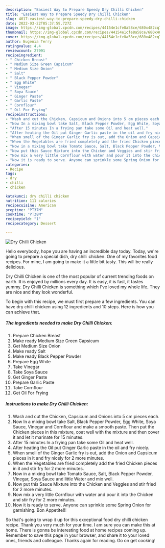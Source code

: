 ```yaml
---
description: "Easiest Way to Prepare Speedy Dry Chilli Chicken"
title: "Easiest Way to Prepare Speedy Dry Chilli Chicken"
slug: 4017-easiest-way-to-prepare-speedy-dry-chilli-chicken
date: 2022-03-22T05:37:59.727Z
image: https://img-global.cpcdn.com/recipes/44154e1cfe8a58ce/680x482cq70/dry-chilli-chicken-recipe-main-photo.jpg
thumbnail: https://img-global.cpcdn.com/recipes/44154e1cfe8a58ce/680x482cq70/dry-chilli-chicken-recipe-main-photo.jpg
cover: https://img-global.cpcdn.com/recipes/44154e1cfe8a58ce/680x482cq70/dry-chilli-chicken-recipe-main-photo.jpg
author: Eugenia Terry
ratingvalue: 4.4
reviewcount: 27991
recipeingredient:
- " Chicken Breast"
- " Medium Size Green Capsicum"
- " Medium Size Onion"
- " Salt"
- " Black Pepper Powder"
- " Egg White"
- " Vinegar"
- " Soya Sauce"
- " Ginger Paste"
- " Garlic Paste"
- " Cornflour"
- " Oil For Frying"
recipeinstructions:
- "Wash and cut the Chicken, Capsicum and Onions into 5 cm pieces each."
- "Now In a mixing bowl take Salt, Black Pepper Powder, Egg White, Soya Sauce, Vinegar and Cornflour and make a smooth paste. Then put the Chicken pieces in this mixture, coat well with the mixture and then cover it and let it marinate for 15 minutes."
- "After 15 minutes In a frying pan take some Oil and heat well."
- "After heating the Oil put Ginger Garlic paste in the oil and fry nicely."
- "When smell of the Ginger Garlic fry is out, add the Onion and Capsicum pieces in it and fry nicely for 2 more minutes."
- "When the Vegetables are fried completely add the fried Chicken pieces in it and stir fry for 2 more minutes."
- "Now in a mixing bowl take Tomato Sauce, Salt, Black Pepper Powder, Vinegar, Soya Sauce and little Water and mix well."
- "Now put this Sauce Mixture into the Chicken and Veggies and stir fried for 2 more minutes."
- "Now mix a very little Cornflour with water and pour it into the Chicken and stir fry for 2 more minutes."
- "Now it is ready to serve. Anyone can sprinkle some Spring Onion for garnishing. Bon Appetite!!!"
categories:
- Recipe
tags:
- dry
- chilli
- chicken

katakunci: dry chilli chicken 
nutrition: 111 calories
recipecuisine: American
preptime: "PT37M"
cooktime: "PT38M"
recipeyield: "1"
recipecategory: Dessert

---
```



![Dry Chilli Chicken](https://img-global.cpcdn.com/recipes/44154e1cfe8a58ce/680x482cq70/dry-chilli-chicken-recipe-main-photo.jpg)

Hello everybody, hope you are having an incredible day today. Today, we're going to prepare a special dish, dry chilli chicken. One of my favorites food recipes. For mine, I am going to make it a little bit tasty. This will be really delicious.



Dry Chilli Chicken is one of the most popular of current trending foods on earth. It is enjoyed by millions every day. It is easy, it is fast, it tastes yummy. Dry Chilli Chicken is something which I've loved my whole life. They are nice and they look wonderful.


To begin with this recipe, we must first prepare a few ingredients. You can have dry chilli chicken using 12 ingredients and 10 steps. Here is how you can achieve that.

<!--inarticleads1-->

##### The ingredients needed to make Dry Chilli Chicken:

1. Prepare  Chicken Breast
1. Make ready  Medium Size Green Capsicum
1. Get  Medium Size Onion
1. Make ready  Salt
1. Make ready  Black Pepper Powder
1. Prepare  Egg White
1. Take  Vinegar
1. Take  Soya Sauce
1. Get  Ginger Paste
1. Prepare  Garlic Paste
1. Take  Cornflour
1. Get  Oil For Frying




<!--inarticleads2-->

##### Instructions to make Dry Chilli Chicken:

1. Wash and cut the Chicken, Capsicum and Onions into 5 cm pieces each.
1. Now In a mixing bowl take Salt, Black Pepper Powder, Egg White, Soya Sauce, Vinegar and Cornflour and make a smooth paste. Then put the Chicken pieces in this mixture, coat well with the mixture and then cover it and let it marinate for 15 minutes.
1. After 15 minutes In a frying pan take some Oil and heat well.
1. After heating the Oil put Ginger Garlic paste in the oil and fry nicely.
1. When smell of the Ginger Garlic fry is out, add the Onion and Capsicum pieces in it and fry nicely for 2 more minutes.
1. When the Vegetables are fried completely add the fried Chicken pieces in it and stir fry for 2 more minutes.
1. Now in a mixing bowl take Tomato Sauce, Salt, Black Pepper Powder, Vinegar, Soya Sauce and little Water and mix well.
1. Now put this Sauce Mixture into the Chicken and Veggies and stir fried for 2 more minutes.
1. Now mix a very little Cornflour with water and pour it into the Chicken and stir fry for 2 more minutes.
1. Now it is ready to serve. Anyone can sprinkle some Spring Onion for garnishing. Bon Appetite!!!




So that's going to wrap it up for this exceptional food dry chilli chicken recipe. Thank you very much for your time. I am sure you can make this at home. There is gonna be interesting food at home recipes coming up. Remember to save this page in your browser, and share it to your loved ones, friends and colleague. Thanks again for reading. Go on get cooking!
